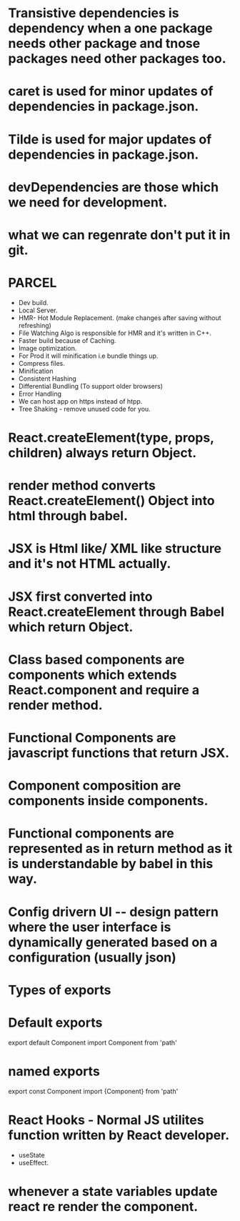 # Transistive dependencies is dependency when a one package needs other package and tnose packages need other packages too.

# caret is used for minor updates of dependencies in package.json.
# Tilde is used for major updates of dependencies in package.json.

# devDependencies are those which we need for development.

# what we can regenrate don't put it in git.

# PARCEL
- Dev build.
- Local Server.
- HMR- Hot Module Replacement. (make changes after saving without refreshing)
- File Watching Algo is responsible for HMR and it's written in C++.
- Faster build because of Caching.
- Image optimization.
- For Prod it will minification i.e bundle things up.
- Compress files.
- Minification
- Consistent Hashing
- Differential Bundling (To support older browsers)
- Error Handling
- We can host app on https instead of htpp.
- Tree Shaking - remove unused code for you.

# React.createElement(type, props, children) always return Object.

# render method converts React.createElement() Object into html through babel.

# JSX is Html like/ XML like structure and it's not HTML actually.

# JSX first converted into React.createElement through Babel which return Object.

# Class based components are components which extends React.component and require a render method.

# Functional Components are javascript functions that return JSX.

# Component composition are components inside components.

# Functional components are represented as <FunctionalComponent /> in return method as it is understandable by babel in this way.

# Config drivern UI --  design pattern where the user interface is dynamically generated based on a configuration (usually json)

# Types of exports 

# Default exports 
 export default Component
 import Component from 'path'

# named exports
 export const Component
 import {Component} from 'path'

# React Hooks - Normal JS utilites function written by React developer.

- useState
- useEffect.

# whenever a state variables update react re render the component.

